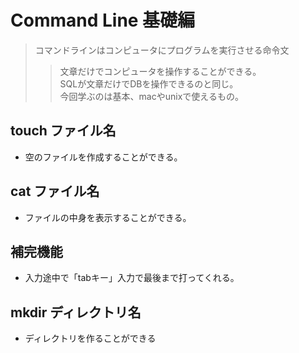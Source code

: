 
# Command Line 基礎編

> コマンドラインはコンピュータにプログラムを実行させる命令文  
>> 文章だけでコンピュータを操作することができる。  
SQLが文章だけでDBを操作できるのと同じ。  
今回学ぶのは基本、macやunixで使えるもの。

## touch ファイル名
- 空のファイルを作成することができる。

## cat ファイル名

- ファイルの中身を表示することができる。

## 補完機能
- 入力途中で「tabキー」入力で最後まで打ってくれる。

## mkdir ディレクトリ名
- ディレクトリを作ることができる

